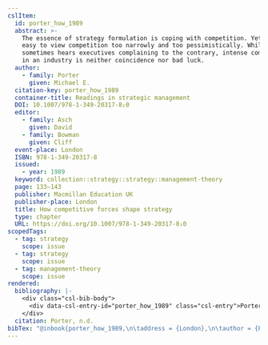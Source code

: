 ```yaml
---
cslItem:
  id: porter_how_1989
  abstract: >-
    The essence of strategy formulation is coping with competition. Yet it is
    easy to view competition too narrowly and too pessimistically. While one
    sometimes hears executives complaining to the contrary, intense competition
    in an industry is neither coincidence nor bad luck.
  author:
    - family: Porter
      given: Michael E.
  citation-key: porter_how_1989
  container-title: Readings in strategic management
  DOI: 10.1007/978-1-349-20317-8₁0
  editor:
    - family: Asch
      given: David
    - family: Bowman
      given: Cliff
  event-place: London
  ISBN: 978-1-349-20317-8
  issued:
    - year: 1989
  keyword: collection::strategy::strategy::management-theory
  page: 133–143
  publisher: Macmillan Education UK
  publisher-place: London
  title: How competitive forces shape strategy
  type: chapter
  URL: https://doi.org/10.1007/978-1-349-20317-8₁0
scopedTags:
  - tag: strategy
    scope: issue
  - tag: strategy
    scope: issue
  - tag: management-theory
    scope: issue
rendered:
  bibliography: |-
    <div class="csl-bib-body">
      <div data-csl-entry-id="porter_how_1989" class="csl-entry">Porter, M. E. n.d.. How competitive forces shape strategy. In D. Asch &#38; C. Bowman (Eds.), <i>Readings in strategic management</i> (pp. 133–143). Macmillan Education UK. https://doi.org/10.1007/978-1-349-20317-8₁0</div>
    </div>
  citation: Porter, n.d.
bibTex: "@inbook{porter_how_1989,\n\taddress = {London},\n\tauthor = {Porter, Michael E.},\n\tbooktitle = {Readings in strategic management},\n\teditor = {Asch, David and Bowman, Cliff},\n\tpages = {133--143},\n\tpublisher = {Macmillan Education UK},\n\ttitle = {How competitive forces shape strategy},\n}\n\n"
---
```

